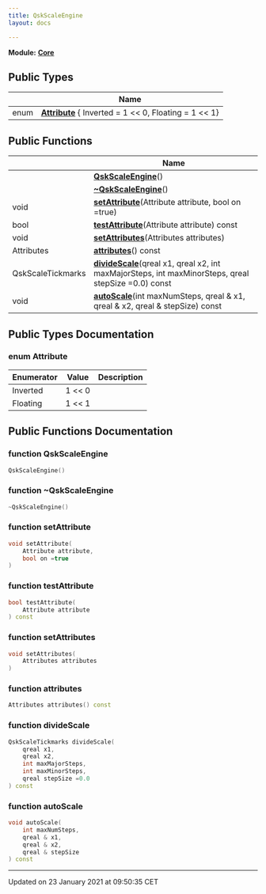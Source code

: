 ```yaml
---
title: QskScaleEngine
layout: docs

---
```



**Module:** **[Core](/docs/modules/group___core/)**



## Public Types

|                | Name           |
| -------------- | -------------- |
| enum| **[Attribute](/docs/classes/class_qsk_scale_engine/#enum-attribute)** { Inverted = 1 << 0, Floating = 1 << 1} |

## Public Functions

|                | Name           |
| -------------- | -------------- |
| | **[QskScaleEngine](/docs/classes/class_qsk_scale_engine/#function-qskscaleengine)**() |
| | **[~QskScaleEngine](/docs/classes/class_qsk_scale_engine/#function-~qskscaleengine)**() |
| void | **[setAttribute](/docs/classes/class_qsk_scale_engine/#function-setattribute)**(Attribute attribute, bool on =true) |
| bool | **[testAttribute](/docs/classes/class_qsk_scale_engine/#function-testattribute)**(Attribute attribute) const |
| void | **[setAttributes](/docs/classes/class_qsk_scale_engine/#function-setattributes)**(Attributes attributes) |
| Attributes | **[attributes](/docs/classes/class_qsk_scale_engine/#function-attributes)**() const |
| QskScaleTickmarks | **[divideScale](/docs/classes/class_qsk_scale_engine/#function-dividescale)**(qreal x1, qreal x2, int maxMajorSteps, int maxMinorSteps, qreal stepSize =0.0) const |
| void | **[autoScale](/docs/classes/class_qsk_scale_engine/#function-autoscale)**(int maxNumSteps, qreal & x1, qreal & x2, qreal & stepSize) const |

## Public Types Documentation

### enum Attribute

| Enumerator | Value | Description |
| ---------- | ----- | ----------- |
| Inverted | 1 << 0|   |
| Floating | 1 << 1|   |




## Public Functions Documentation

### function QskScaleEngine

```cpp
QskScaleEngine()
```


### function ~QskScaleEngine

```cpp
~QskScaleEngine()
```


### function setAttribute

```cpp
void setAttribute(
    Attribute attribute,
    bool on =true
)
```


### function testAttribute

```cpp
bool testAttribute(
    Attribute attribute
) const
```


### function setAttributes

```cpp
void setAttributes(
    Attributes attributes
)
```


### function attributes

```cpp
Attributes attributes() const
```


### function divideScale

```cpp
QskScaleTickmarks divideScale(
    qreal x1,
    qreal x2,
    int maxMajorSteps,
    int maxMinorSteps,
    qreal stepSize =0.0
) const
```


### function autoScale

```cpp
void autoScale(
    int maxNumSteps,
    qreal & x1,
    qreal & x2,
    qreal & stepSize
) const
```


-------------------------------

Updated on 23 January 2021 at 09:50:35 CET